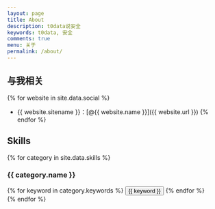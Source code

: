 ```yaml
---
layout: page
title: About
description: t0data说安全
keywords: t0data, 安全
comments: true
menu: 关于
permalink: /about/
---
```




## 与我相关

{% for website in site.data.social %}
* {{ website.sitename }}：[@{{ website.name }}]({{ website.url }})
{% endfor %}


## Skills

{% for category in site.data.skills %}
### {{ category.name }}
<div class="btn-inline">
{% for keyword in category.keywords %}
<button class="btn btn-outline" type="button">{{ keyword }}</button>
{% endfor %}
</div>
{% endfor %}
